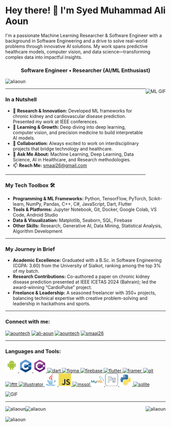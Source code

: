 # Hey there! 👋 I'm Syed Muhammad Ali Aoun

I'm a passionate Machine Learning Researcher & Software Engineer with a background in Software Engineering and a drive to solve real-world problems through innovative AI solutions. My work spans predictive healthcare models, computer vision, and data science—transforming complex data into impactful insights.

<h3 align="center">Software Engineer • Researcher (AI/ML Enthusiast)</h3>

<p align="left"> 
  <img src="https://komarev.com/ghpvc/?username=aliaoun&label=Profile%20views&color=0e75b6&style=flat" alt="aliaoun" />
</p>

<img align="right" alt="ML GIF" src="https://github.com/AliAoun/AliAoun/assets/80461232/aa9231e4-cc9c-443e-af4c-25b49c3b6cac" height="300"/>

---

### In a Nutshell

- 🔭 **Research & Innovation:** Developed ML frameworks for chronic kidney and cardiovascular disease prediction. Presented my work at IEEE conferences.
- 🌱 **Learning & Growth:** Deep diving into deep learning, computer vision, and precision medicine to build interpretable AI models.
- 👯 **Collaboration:** Always excited to work on interdisciplinary projects that bridge technology and healthcare.
- 💬 **Ask Me About:** Machine Learning, Deep Learning, Data Science, AI in Healthcare, and Research methodologies.
- 📫 **Reach Me:** [smaaj26@gmail.com](mailto:smaaj26@gmail.com)

---

### My Tech Toolbox 🛠️

- **Programming & ML Frameworks:** Python, TensorFlow, PyTorch, Scikit-learn, NumPy, Pandas, C++, C#, JavaScript, Dart, Flutter
- **Tools & Platforms:** Jupyter Notebook, Git, Docker, Google Colab, VS Code, Android Studio
- **Data & Visualization:** Matplotlib, Seaborn, SQL, Firebase
- **Other Skills:** Research, Generative AI, Data Mining, Statistical Analysis, Algorithm Development

---

### My Journey in Brief

- **Academic Excellence:** Graduated with a B.Sc. in Software Engineering (CGPA: 3.60) from the University of Sialkot, ranking among the top 3% of my batch.
- **Research Contributions:** Co-authored a paper on chronic kidney disease prediction presented at IEEE ICETAS 2024 (Bahrain); led the award-winning “CardioPulse” project.
- **Freelance & Leadership:** A seasoned freelancer with 350+ projects, balancing technical expertise with creative problem-solving and leadership in hackathons and sports.

---

<h3 align="left">Connect with me:</h3>
<p align="left">
<a href="https://twitter.com/aountech" target="blank"><img align="center" src="https://raw.githubusercontent.com/rahuldkjain/github-profile-readme-generator/master/src/images/icons/Social/twitter.svg" alt="aountech" height="30" width="40" /></a>
<a href="https://linkedin.com/in/ali-aoun" target="blank"><img align="center" src="https://raw.githubusercontent.com/rahuldkjain/github-profile-readme-generator/master/src/images/icons/Social/linked-in-alt.svg" alt="ali-aoun" height="30" width="40" /></a>
<a href="https://instagram.com/aountech" target="blank"><img align="center" src="https://raw.githubusercontent.com/rahuldkjain/github-profile-readme-generator/master/src/images/icons/Social/instagram.svg" alt="aountech" height="30" width="40" /></a>
<a href="https://www.leetcode.com/smaaj26" target="blank"><img align="center" src="https://raw.githubusercontent.com/rahuldkjain/github-profile-readme-generator/master/src/images/icons/Social/leet-code.svg" alt="smaaj26" height="30" width="40" /></a>
</p>

---

<h3 align="left">Languages and Tools:</h3>
<p align="left"> <a href="https://developer.android.com" target="_blank" rel="noreferrer"> <img src="https://raw.githubusercontent.com/devicons/devicon/master/icons/android/android-original-wordmark.svg" alt="android" width="40" height="40"/> </a> <a href="https://www.w3schools.com/cpp/" target="_blank" rel="noreferrer"> <img src="https://raw.githubusercontent.com/devicons/devicon/master/icons/cplusplus/cplusplus-original.svg" alt="cplusplus" width="40" height="40"/> </a> <a href="https://www.w3schools.com/cs/" target="_blank" rel="noreferrer"> <img src="https://raw.githubusercontent.com/devicons/devicon/master/icons/csharp/csharp-original.svg" alt="csharp" width="40" height="40"/> </a> <a href="https://dart.dev" target="_blank" rel="noreferrer"> <img src="https://www.vectorlogo.zone/logos/dartlang/dartlang-icon.svg" alt="dart" width="40" height="40"/> </a> <a href="https://www.figma.com/" target="_blank" rel="noreferrer"> <img src="https://www.vectorlogo.zone/logos/figma/figma-icon.svg" alt="figma" width="40" height="40"/> </a> <a href="https://firebase.google.com/" target="_blank" rel="noreferrer"> <img src="https://www.vectorlogo.zone/logos/firebase/firebase-icon.svg" alt="firebase" width="40" height="40"/> </a> <a href="https://flutter.dev" target="_blank" rel="noreferrer"> <img src="https://www.vectorlogo.zone/logos/flutterio/flutterio-icon.svg" alt="flutter" width="40" height="40"/> </a> <a href="https://www.framer.com/" target="_blank" rel="noreferrer"> <img src="https://www.vectorlogo.zone/logos/framer/framer-icon.svg" alt="framer" width="40" height="40"/> </a> <a href="https://git-scm.com/" target="_blank" rel="noreferrer"> <img src="https://www.vectorlogo.zone/logos/git-scm/git-scm-icon.svg" alt="git" width="40" height="40"/> </a> <a href="https://ifttt.com/" target="_blank" rel="noreferrer"> <img src="https://www.vectorlogo.zone/logos/ifttt/ifttt-ar21.svg" alt="ifttt" width="40" height="40"/> </a> <a href="https://www.adobe.com/in/products/illustrator.html" target="_blank" rel="noreferrer"> <img src="https://www.vectorlogo.zone/logos/adobe_illustrator/adobe_illustrator-icon.svg" alt="illustrator" width="40" height="40"/> </a> <a href="https://www.java.com" target="_blank" rel="noreferrer"> <img src="https://raw.githubusercontent.com/devicons/devicon/master/icons/java/java-original.svg" alt="java" width="40" height="40"/> </a> <a href="https://developer.mozilla.org/en-US/docs/Web/JavaScript" target="_blank" rel="noreferrer"> <img src="https://raw.githubusercontent.com/devicons/devicon/master/icons/javascript/javascript-original.svg" alt="javascript" width="40" height="40"/> </a> <a href="https://www.microsoft.com/en-us/sql-server" target="_blank" rel="noreferrer"> <img src="https://www.svgrepo.com/show/303229/microsoft-sql-server-logo.svg" alt="mssql" width="40" height="40"/> </a> <a href="https://www.mysql.com/" target="_blank" rel="noreferrer"> <img src="https://raw.githubusercontent.com/devicons/devicon/master/icons/mysql/mysql-original-wordmark.svg" alt="mysql" width="40" height="40"/> </a> <a href="https://www.photoshop.com/en" target="_blank" rel="noreferrer"> <img src="https://raw.githubusercontent.com/devicons/devicon/master/icons/photoshop/photoshop-line.svg" alt="photoshop" width="40" height="40"/> </a> <a href="https://www.python.org" target="_blank" rel="noreferrer"> <img src="https://raw.githubusercontent.com/devicons/devicon/master/icons/python/python-original.svg" alt="python" width="40" height="40"/> </a> <a href="https://www.sqlite.org/" target="_blank" rel="noreferrer"> <img src="https://www.vectorlogo.zone/logos/sqlite/sqlite-icon.svg" alt="sqlite" width="40" height="40"/> </a> </p>

   <p><img alt="GIF" src="https://github.com/AliAoun/AliAoun/assets/80461232/e6cc8d42-69be-41c3-957a-862d706d1801" />
</p> 

---

<div style="display: flex; align-items: center;">
  <div>
    <img src="https://leetcard.jacoblin.cool/aliaoun?theme=catppuccinMocha&font=Fira%20Code&ext=activity" alt="aliaoun" />
  </div>
  <div>
    <img src="https://github-readme-stats.vercel.app/api?username=aliaoun&show_icons=true&locale=en&layout=compact&theme=tokyonight" alt="aliaoun" />
  </div>
  <div style="margin-left: auto;">
    <img src="https://github-readme-streak-stats.herokuapp.com/?user=aliaoun&&theme=tokyonight" alt="aliaoun" />
  </div>
</div>

<p><img align="center" src="https://github-readme-stats.vercel.app/api/top-langs?username=aliaoun&show_icons=true&locale=en&theme=tokyonight" alt="aliaoun" /></p>
